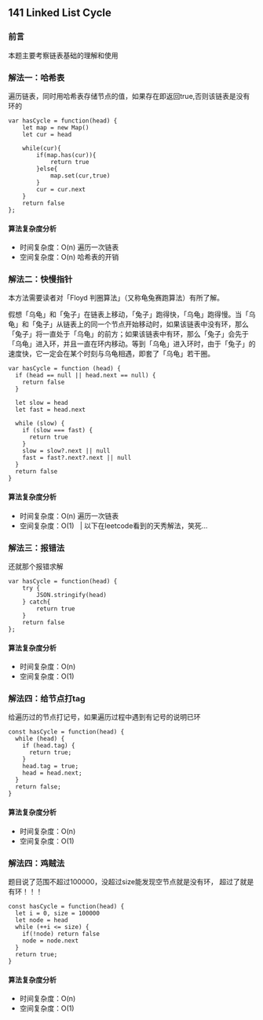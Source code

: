 ## 141 Linked List Cycle

### 前言
本题主要考察链表基础的理解和使用

### 解法一：哈希表
遍历链表，同时用哈希表存储节点的值，如果存在即返回true,否则该链表是没有环的

```
var hasCycle = function(head) {
    let map = new Map()
    let cur = head

    while(cur){
        if(map.has(cur)){
            return true
        }else{
            map.set(cur,true)
        }
        cur = cur.next
    }
    return false
};
```

#### 算法复杂度分析
- 时间复杂度：O(n) 遍历一次链表
- 空间复杂度：O(n) 哈希表的开销
&nbsp;
### 解法二：快慢指针
本方法需要读者对「Floyd 判圈算法」（又称龟兔赛跑算法）有所了解。

假想「乌龟」和「兔子」在链表上移动，「兔子」跑得快，「乌龟」跑得慢。当「乌龟」和「兔子」从链表上的同一个节点开始移动时，如果该链表中没有环，那么「兔子」将一直处于「乌龟」的前方；如果该链表中有环，那么「兔子」会先于「乌龟」进入环，并且一直在环内移动。等到「乌龟」进入环时，由于「兔子」的速度快，它一定会在某个时刻与乌龟相遇，即套了「乌龟」若干圈。

```
var hasCycle = function (head) {
  if (head == null || head.next == null) {
    return false
  }

  let slow = head
  let fast = head.next

  while (slow) {
    if (slow === fast) {
      return true
    }
    slow = slow?.next || null
    fast = fast?.next?.next || null
  }
  return false
}
```

#### 算法复杂度分析
- 时间复杂度：O(n) 遍历一次链表
- 空间复杂度：O(1)
&nbsp;
| 以下在leetcode看到的天秀解法，笑死...
### 解法三：报错法
还就那个报错求解

```
var hasCycle = function(head) {
    try {
        JSON.stringify(head)
    } catch{
        return true
    }
    return false
};
```

#### 算法复杂度分析
- 时间复杂度：O(n)
- 空间复杂度：O(1)
&nbsp;
### 解法四：给节点打tag
给遍历过的节点打记号，如果遍历过程中遇到有记号的说明已环

```
const hasCycle = function(head) {
  while (head) {
    if (head.tag) {
      return true;
    }
    head.tag = true;
    head = head.next;
  }
  return false;
}
```

#### 算法复杂度分析
- 时间复杂度：O(n)
- 空间复杂度：O(1)
&nbsp;
### 解法四：鸡贼法
题目说了范围不超过100000，没超过size能发现空节点就是没有环， 超过了就是有环！！！

```
const hasCycle = function(head) {
  let i = 0, size = 100000
  let node = head
  while (++i <= size) {
    if(!node) return false
    node = node.next
  }
  return true;
}
```

#### 算法复杂度分析
- 时间复杂度：O(n)
- 空间复杂度：O(1)
&nbsp;
    